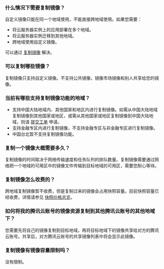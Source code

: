 ### 什么情况下需要复制镜像？
自定义镜像只能在同一个地域使用，不能直接跨地域使用。如果您需要：
- 将云服务器实例上的应用部署在多个地域。
- 将云服务器实例迁移到其他地域。
- 跨地域使用自定义镜像。

可以通过 [复制镜像](https://cloud.tencent.com/document/product/213/4943) 解决。

### 可以复制哪些镜像？
复制镜像只支持自定义镜像。不支持公共镜像，镜像市场镜像和别人共享给您的镜像。

### 当前有哪些支持复制镜像功能的地域？
 - 支持中国大陆地域内、其他国家和地区内进行复制镜像。如需从中国大陆地域复制镜像到其他国家或地区，或需从其他国家或地区复制镜像到中国大陆地域，则请 [提交工单](https://console.cloud.tencent.com/workorder/category) 申请。
 - 支持金融专区内进行复制镜像，不支持金融专区与非金融专区进行复制镜像。
 - 中国台北暂不支持复制镜像功能。

### 复制一个镜像大概需要多久？
复制镜像的时间取决于网络传输速度和任务队列的排队数量。复制镜像需要通过网络把一个地域的可用区中的镜像文件传输到目标地域的可用区，需要您耐心等待。

### 复制镜像怎么收费的？
跨地域复制镜像暂不收费，但是复制过来的镜像会占用快照容量。目前快照容量已经收费，详情请参见 [快照价格总览](https://cloud.tencent.com/document/product/362/2413#Snapshot)。

### 如何将我的腾讯云账号的镜像资源复制到其他腾讯云账号的其他地域下？
您需要先将自己的镜像复制到目标地域，再将目标地域下的镜像共享给对方的腾讯云账号。共享后，对方腾讯云账号的共享镜像列表中将会显示此镜像。

### 复制镜像有镜像容量限制吗？
没有限制。

